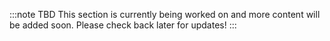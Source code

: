 :::note TBD
This section is currently being worked on and more content will be added soon. Please check back later for updates!
:::